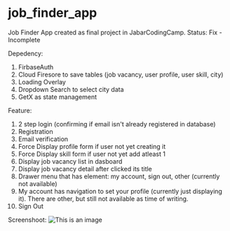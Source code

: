 # job_finder_app


Job Finder App created as final project in JabarCodingCamp.
Status: Fix - Incomplete

Depedency:
1. FirbaseAuth
2. Cloud Firesore to save tables (job vacancy, user profile, user skill, city)
3. Loading Overlay
4. Dropdown Search to select city data
5. GetX as state management

Feature:
1. 2 step login (confirming if email isn't already registered in database)
2. Registration
3. Email verification
4. Force Display profile form if user not yet creating it
5. Force Display skill form if user not yet add atleast 1
6. Display job vacancy list in dasboard
7. Display job vacancy detail after clicked its title
9. Drawer menu that has element: my account, sign out, other (currently not available)
10. My account has navigation to set your profile (currently just displaying it). There are other, but still not available as time of writing.
11. Sign Out


Screenshoot:
![This is an image](https://photos.app.goo.gl/JjYSbB9qZNnb6yCq7)
